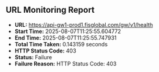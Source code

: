 ## URL Monitoring Report

- **URL:** https://api-gw1-prod1.fisglobal.com/gw/v1/health
- **Start Time:** 2025-08-07T11:25:55.604772
- **End Time:** 2025-08-07T11:25:55.747931
- **Total Time Taken:** 0.143159 seconds
- **HTTP Status Code:** 403
- **Status:** Failure
- **Failure Reason:** HTTP Status Code: 403

